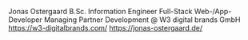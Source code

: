 Jonas Ostergaard
B.Sc. Information Engineer
Full-Stack Web-/App-Developer
Managing Partner Development @ W3 digital brands GmbH
https://w3-digitalbrands.com/
https://jonas-ostergaard.de/
